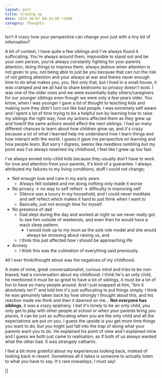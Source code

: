 ```yaml
---
layout: post
title: Growing up
date: 2024-10-07 09:24:00 +1000
category: Thoughts
---
```


Isn't it crazy how your perspective can change your just with a tiny bit of information?

A bit of context, I have quite a few siblings and I've always found it suffocating. You're always around them, impossible to stand out and be your own person, you're always constantly fighting for your parents attention, doing things to impress them, always jealous when attention is not given to you, not being able to just be you because that can run the risk of not getting attention and your always at war and theres never enough time to do what makes you, you. Not only that, but I lived in a small house, it was cramped and we all had to share bedrooms so privacy doesn't exist. I was one of the older ones and we were essentially baby sitters/caregivers for our younger siblings even though we were only a few years older. You know, when I was younger I gave a lot of thought to teaching kids and making sure they didn't turn out like bad people. I was extremely self aware and I spent a lot of time trying to be a helpful son by learning how to raise my siblings the right way; how my actions affected them as they grew up and how/if the same actions would affect the next siblings. I had so many different chances to learn about how children grow up, and it's crazy because a lot of what I learned help me understand how I learn things and how interact with the world. I guess it gave me perspective on learning and how people learn. But sorry I digress, seems like needless rambling but my point was I've always resented my childhood, I feel like I grew up too fast.

I've always envied only-child kids because they usually don't have to work for love and attention from your parents, it's kind of a guarantee. I always attributed my failures to my living conditions, stuff I could not change; 
- Not enough love and care in my early years
    - Always felt isolated and me doing nothing only made it worse
- No privacy -> no way to self reflect -> difficulty in improving self
    - Silence was a luxury in my household, and I could never meditate and self reflect which makes it hard to just think when I want to
    - Basically, just not enough time for myself.
- No presence of dad
    - Dad slept during the day and worked at night so we never really got to see him outside of weekends, and even then he would have a wack sleep pattern.
        - I would look up to my mum as the sole role model and she would always be stressing about raising us, and 
    - I think this just affected how i should be approaching life
- Anxiety
    - I think this was the culimation of everything said previously.

All I ever think/thought about was the negatives of my childhood.

A mate of mine, great conversationalist, curious mind and tries to be non-biased, had a conversation about my childhood. 
I think he's an only child, he mentioned it must be so great to have a lot of siblings, it must be a lot of fun to have so many people around. And I just snapped at him, "bro it absolutely isn't" and told him it's just suffocating to put things simply. I think he was genuinely taken back by how strongly I thought about this, and his reaction made me think and then it dawned on me... **Not everyone has siblings**, it was a crazy epiphany. I bet it's lonely to be an only child, you only get to play with other people at school or when your parents bring you places, it can be just as suffocating when you are the only child and all the expectations are put on you. I guess the upside is you get more time things you want to do, but you might just fall into the trap of doing what your parents want you to do. He explained his point of view and I explained mine and I guess we both just came to realisation, as if both of us always wanted what the other had. It was strangely cathartic. 

I feel a bit more grateful about my experiences looking back, instead of looking back in resent. Sometimes all it takes is someone to actually listen to what you have to say. It's rare nowadays, I must say! 

[]
